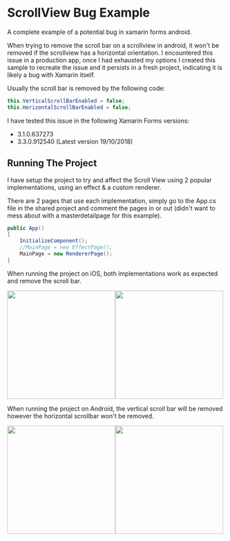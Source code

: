 # ScrollView Bug Example
A complete example of a potential bug in xamarin forms android.

When trying to remove the scroll bar on a scrollview in android, it won't be removed if the scrollview has a horizontal orientation. I encountered this issue in a production app, once I had exhausted my options I created this sample to recreate the issue and it persists in a fresh project, indicating it is likely a bug with Xamarin itself.

Usually the scroll bar is removed by the following code:

```csharp
this.VerticalScrollBarEnabled = false;
this.HorizontalScrollBarEnabled = false;
```

I have tested this issue in the following Xamarin Forms versions:

- 3.1.0.637273
- 3.3.0.912540 (Latest version 19/10/2018)



## Running The Project

I have setup the project to try and affect the Scroll View using 2 popular implementations, using an effect & a custom renderer.



There are 2 pages that use each implementation, simply go to the App.cs file in the shared project and comment the pages in or out (didn't want to mess about with a masterdetailpage for this example).

```csharp
public App()
{
    InitializeComponent();
    //MainPage = new EffectPage();
    MainPage = new RendererPage();
}
```



When running the project on iOS, both implementations work as expected and remove the scroll bar.

<img src="/Users/alex.duffell/Documents/Personal Apps/GitHub/ScrollView-Bug-Example/assets/effect-ios.gif" width="250"><img src="/Users/alex.duffell/Documents/Personal Apps/GitHub/ScrollView-Bug-Example/assets/renderer-ios.gif" width="250">


When running the project on Android, the vertical scroll bar will be removed however the horizontal scrollbar won't be removed.

<img src="/Users/alex.duffell/Documents/Personal Apps/GitHub/ScrollView-Bug-Example/assets/effect-droid.gif" width="250"><img src="/Users/alex.duffell/Documents/Personal Apps/GitHub/ScrollView-Bug-Example/assets/renderer-droid.gif" width="250">
